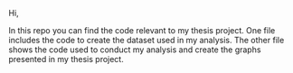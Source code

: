 Hi, 

In this repo you can find the code relevant to my thesis project. 
One file includes the code to create the dataset used in my analysis. 
The other file shows the code used to conduct my analysis and create the graphs presented in my thesis project.

